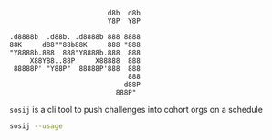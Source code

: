 ```
                        d8b  d8b
                        Y8P  Y8P

.d8888b  .d88b. .d8888b 888 8888
88K     d88""88b88K     888 "888
"Y8888b.888  888"Y8888b.888  888
     X88Y88..88P     X88888  888
 88888P' "Y88P"  88888P'888  888
                             888
                            d88P
                          888P"
```

`sosij` is a cli tool to push challenges into cohort orgs on a schedule

```sh
sosij --usage
```
